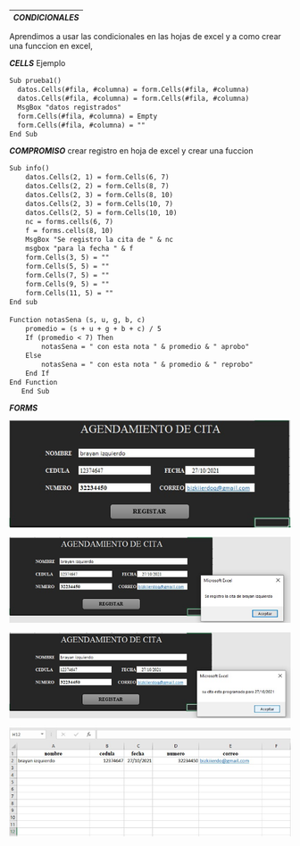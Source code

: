| ***CONDICIONALES*** |
| --------------------------------------------------------- |

Aprendimos a usar las condicionales en las hojas de excel y a como crear<br>
una funccion en excel,

 ***CELLS*** Ejemplo
```
Sub prueba1()
  datos.Cells(#fila, #columna) = form.Cells(#fila, #columna)
  datos.Cells(#fila, #columna) = form.Cells(#fila, #columna)
  MsgBox "datos registrados"
  form.Cells(#fila, #columna) = Empty
  form.Cells(#fila, #columna) = ""
End Sub
```

  ***COMPROMISO*** crear registro en hoja de excel y crear una fuccion
```
Sub info()
    datos.Cells(2, 1) = form.Cells(6, 7)
    datos.Cells(2, 2) = form.Cells(8, 7)
    datos.Cells(2, 3) = form.Cells(8, 10)
    datos.Cells(2, 3) = form.Cells(10, 7)
    datos.Cells(2, 5) = form.Cells(10, 10)
    nc = forms.cells(6, 7)
    f = forms.cells(8, 10)
    MsgBox "Se registro la cita de " & nc
    msgbox "para la fecha " & f
    form.Cells(3, 5) = ""
    form.Cells(5, 5) = ""
    form.Cells(7, 5) = ""
    form.Cells(9, 5) = ""
    form.Cells(11, 5) = ""
End sub

Function notasSena (s, u, g, b, c)
    promedio = (s + u + g + b + c) / 5
    If (promedio < 7) Then
        notasSena = " con esta nota " & promedio & " aprobo"
    Else
        notasSena = " con esta nota " & promedio & " reprobo"
    End If
End Function
   End Sub
   ```

***FORMS***

   ![visualizacion](img/f1.jpg)

   ![visualizacion](img/f2.jpg)

   ![visualizacion](img/f3.jpg)

   ![visualizacion](img/f4.jpg)

